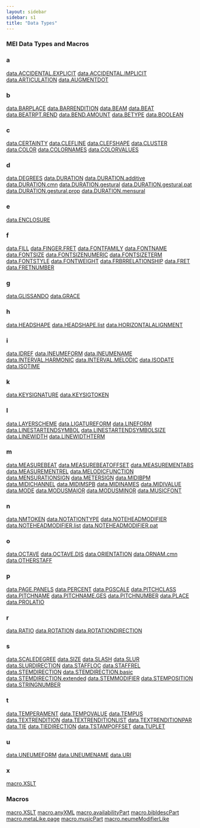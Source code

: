 ```yaml
---
layout: sidebar
sidebar: s1
title: "Data Types"
---
```

<div>
   <h3 class="widget-title">MEI Data Types and Macros</h3>
   <div class="textwidget">
      <div class="sortedInitials well A">
         <h3>a</h3>
         <a class="link_odd A" href="/v3/data-types/data.ACCIDENTAL.EXPLICIT">data.ACCIDENTAL.EXPLICIT</a>
         <a class="link_odd A" href="/v3/data-types/data.ACCIDENTAL.IMPLICIT">data.ACCIDENTAL.IMPLICIT</a>
         <a class="link_odd A" href="/v3/data-types/data.ARTICULATION">data.ARTICULATION</a>
         <a class="link_odd A" href="/v3/data-types/data.AUGMENTDOT">data.AUGMENTDOT</a>
      </div>
      <div class="sortedInitials well B">
         <h3>b</h3>
         <a class="link_odd B" href="/v3/data-types/data.BARPLACE">data.BARPLACE</a>
         <a class="link_odd B" href="/v3/data-types/data.BARRENDITION">data.BARRENDITION</a>
         <a class="link_odd B" href="/v3/data-types/data.BEAM">data.BEAM</a>
         <a class="link_odd B" href="/v3/data-types/data.BEAT">data.BEAT</a>
         <a class="link_odd B" href="/v3/data-types/data.BEATRPT.REND">data.BEATRPT.REND</a>
         <a class="link_odd B" href="/v3/data-types/data.BEND.AMOUNT">data.BEND.AMOUNT</a>
         <a class="link_odd B" href="/v3/data-types/data.BETYPE">data.BETYPE</a>
         <a class="link_odd B" href="/v3/data-types/data.BOOLEAN">data.BOOLEAN</a>
      </div>
      <div class="sortedInitials well C">
         <h3>c</h3>
         <a class="link_odd C" href="/v3/data-types/data.CERTAINTY">data.CERTAINTY</a>
         <a class="link_odd C" href="/v3/data-types/data.CLEFLINE">data.CLEFLINE</a>
         <a class="link_odd C" href="/v3/data-types/data.CLEFSHAPE">data.CLEFSHAPE</a>
         <a class="link_odd C" href="/v3/data-types/data.CLUSTER">data.CLUSTER</a>
         <a class="link_odd C" href="/v3/data-types/data.COLOR">data.COLOR</a>
         <a class="link_odd C" href="/v3/data-types/data.COLORNAMES">data.COLORNAMES</a>
         <a class="link_odd C" href="/v3/data-types/data.COLORVALUES">data.COLORVALUES</a>
      </div>
      <div class="sortedInitials well D">
         <h3>d</h3>
         <a class="link_odd D" href="/v3/data-types/data.DEGREES">data.DEGREES</a>
         <a class="link_odd D" href="/v3/data-types/data.DURATION">data.DURATION</a>
         <a class="link_odd D" href="/v3/data-types/data.DURATION.additive">data.DURATION.additive</a>
         <a class="link_odd D" href="/v3/data-types/data.DURATION.cmn">data.DURATION.cmn</a>
         <a class="link_odd D" href="/v3/data-types/data.DURATION.gestural">data.DURATION.gestural</a>
         <a class="link_odd D" href="/v3/data-types/data.DURATION.gestural.pat">data.DURATION.gestural.pat</a>
         <a class="link_odd D" href="/v3/data-types/data.DURATION.gestural.prop">data.DURATION.gestural.prop</a>
         <a class="link_odd D" href="/v3/data-types/data.DURATION.mensural">data.DURATION.mensural</a>
      </div>
      <div class="sortedInitials well E">
         <h3>e</h3>
         <a class="link_odd E" href="/v3/data-types/data.ENCLOSURE">data.ENCLOSURE</a>
      </div>
      <div class="sortedInitials well F">
         <h3>f</h3>
         <a class="link_odd F" href="/v3/data-types/data.FILL">data.FILL</a>
         <a class="link_odd F" href="/v3/data-types/data.FINGER.FRET">data.FINGER.FRET</a>
         <a class="link_odd F" href="/v3/data-types/data.FONTFAMILY">data.FONTFAMILY</a>
         <a class="link_odd F" href="/v3/data-types/data.FONTNAME">data.FONTNAME</a>
         <a class="link_odd F" href="/v3/data-types/data.FONTSIZE">data.FONTSIZE</a>
         <a class="link_odd F" href="/v3/data-types/data.FONTSIZENUMERIC">data.FONTSIZENUMERIC</a>
         <a class="link_odd F" href="/v3/data-types/data.FONTSIZETERM">data.FONTSIZETERM</a>
         <a class="link_odd F" href="/v3/data-types/data.FONTSTYLE">data.FONTSTYLE</a>
         <a class="link_odd F" href="/v3/data-types/data.FONTWEIGHT">data.FONTWEIGHT</a>
         <a class="link_odd F" href="/v3/data-types/data.FRBRRELATIONSHIP">data.FRBRRELATIONSHIP</a>
         <a class="link_odd F" href="/v3/data-types/data.FRET">data.FRET</a>
         <a class="link_odd F" href="/v3/data-types/data.FRETNUMBER">data.FRETNUMBER</a>
      </div>
      <div class="sortedInitials well G">
         <h3>g</h3>
         <a class="link_odd G" href="/v3/data-types/data.GLISSANDO">data.GLISSANDO</a>
         <a class="link_odd G" href="/v3/data-types/data.GRACE">data.GRACE</a>
      </div>
      <div class="sortedInitials well H">
         <h3>h</h3>
         <a class="link_odd H" href="/v3/data-types/data.HEADSHAPE">data.HEADSHAPE</a>
         <a class="link_odd H" href="/v3/data-types/data.HEADSHAPE.list">data.HEADSHAPE.list</a>
         <a class="link_odd H" href="/v3/data-types/data.HORIZONTALALIGNMENT">data.HORIZONTALALIGNMENT</a>
      </div>
      <div class="sortedInitials well I">
         <h3>i</h3>
         <a class="link_odd I" href="/v3/data-types/data.IDREF">data.IDREF</a>
         <a class="link_odd I" href="/v3/data-types/data.INEUMEFORM">data.INEUMEFORM</a>
         <a class="link_odd I" href="/v3/data-types/data.INEUMENAME">data.INEUMENAME</a>
         <a class="link_odd I" href="/v3/data-types/data.INTERVAL.HARMONIC">data.INTERVAL.HARMONIC</a>
         <a class="link_odd I" href="/v3/data-types/data.INTERVAL.MELODIC">data.INTERVAL.MELODIC</a>
         <a class="link_odd I" href="/v3/data-types/data.ISODATE">data.ISODATE</a>
         <a class="link_odd I" href="/v3/data-types/data.ISOTIME">data.ISOTIME</a>
      </div>
      <div class="sortedInitials well K">
         <h3>k</h3>
         <a class="link_odd K" href="/v3/data-types/data.KEYSIGNATURE">data.KEYSIGNATURE</a>
         <a class="link_odd K" href="/v3/data-types/data.KEYSIGTOKEN">data.KEYSIGTOKEN</a>
      </div>
      <div class="sortedInitials well L">
         <h3>l</h3>
         <a class="link_odd L" href="/v3/data-types/data.LAYERSCHEME">data.LAYERSCHEME</a>
         <a class="link_odd L" href="/v3/data-types/data.LIGATUREFORM">data.LIGATUREFORM</a>
         <a class="link_odd L" href="/v3/data-types/data.LINEFORM">data.LINEFORM</a>
         <a class="link_odd L" href="/v3/data-types/data.LINESTARTENDSYMBOL">data.LINESTARTENDSYMBOL</a>
         <a class="link_odd L" href="/v3/data-types/data.LINESTARTENDSYMBOLSIZE">data.LINESTARTENDSYMBOLSIZE</a>
         <a class="link_odd L" href="/v3/data-types/data.LINEWIDTH">data.LINEWIDTH</a>
         <a class="link_odd L" href="/v3/data-types/data.LINEWIDTHTERM">data.LINEWIDTHTERM</a>
      </div>
      <div class="sortedInitials well M">
         <h3>m</h3>
         <a class="link_odd M" href="/v3/data-types/data.MEASUREBEAT">data.MEASUREBEAT</a>
         <a class="link_odd M" href="/v3/data-types/data.MEASUREBEATOFFSET">data.MEASUREBEATOFFSET</a>
         <a class="link_odd M" href="/v3/data-types/data.MEASUREMENTABS">data.MEASUREMENTABS</a>
         <a class="link_odd M" href="/v3/data-types/data.MEASUREMENTREL">data.MEASUREMENTREL</a>
         <a class="link_odd M" href="/v3/data-types/data.MELODICFUNCTION">data.MELODICFUNCTION</a>
         <a class="link_odd M" href="/v3/data-types/data.MENSURATIONSIGN">data.MENSURATIONSIGN</a>
         <a class="link_odd M" href="/v3/data-types/data.METERSIGN">data.METERSIGN</a>
         <a class="link_odd M" href="/v3/data-types/data.MIDIBPM">data.MIDIBPM</a>
         <a class="link_odd M" href="/v3/data-types/data.MIDICHANNEL">data.MIDICHANNEL</a>
         <a class="link_odd M" href="/v3/data-types/data.MIDIMSPB">data.MIDIMSPB</a>
         <a class="link_odd M" href="/v3/data-types/data.MIDINAMES">data.MIDINAMES</a>
         <a class="link_odd M" href="/v3/data-types/data.MIDIVALUE">data.MIDIVALUE</a>
         <a class="link_odd M" href="/v3/data-types/data.MODE">data.MODE</a>
         <a class="link_odd M" href="/v3/data-types/data.MODUSMAIOR">data.MODUSMAIOR</a>
         <a class="link_odd M" href="/v3/data-types/data.MODUSMINOR">data.MODUSMINOR</a>
         <a class="link_odd M" href="/v3/data-types/data.MUSICFONT">data.MUSICFONT</a>
      </div>
      <div class="sortedInitials well N">
         <h3>n</h3>
         <a class="link_odd N" href="/v3/data-types/data.NMTOKEN">data.NMTOKEN</a>
         <a class="link_odd N" href="/v3/data-types/data.NOTATIONTYPE">data.NOTATIONTYPE</a>
         <a class="link_odd N" href="/v3/data-types/data.NOTEHEADMODIFIER">data.NOTEHEADMODIFIER</a>
         <a class="link_odd N" href="/v3/data-types/data.NOTEHEADMODIFIER.list">data.NOTEHEADMODIFIER.list</a>
         <a class="link_odd N" href="/v3/data-types/data.NOTEHEADMODIFIER.pat">data.NOTEHEADMODIFIER.pat</a>
      </div>
      <div class="sortedInitials well O">
         <h3>o</h3>
         <a class="link_odd O" href="/v3/data-types/data.OCTAVE">data.OCTAVE</a>
         <a class="link_odd O" href="/v3/data-types/data.OCTAVE.DIS">data.OCTAVE.DIS</a>
         <a class="link_odd O" href="/v3/data-types/data.ORIENTATION">data.ORIENTATION</a>
         <a class="link_odd O" href="/v3/data-types/data.ORNAM.cmn">data.ORNAM.cmn</a>
         <a class="link_odd O" href="/v3/data-types/data.OTHERSTAFF">data.OTHERSTAFF</a>
      </div>
      <div class="sortedInitials well P">
         <h3>p</h3>
         <a class="link_odd P" href="/v3/data-types/data.PAGE.PANELS">data.PAGE.PANELS</a>
         <a class="link_odd P" href="/v3/data-types/data.PERCENT">data.PERCENT</a>
         <a class="link_odd P" href="/v3/data-types/data.PGSCALE">data.PGSCALE</a>
         <a class="link_odd P" href="/v3/data-types/data.PITCHCLASS">data.PITCHCLASS</a>
         <a class="link_odd P" href="/v3/data-types/data.PITCHNAME">data.PITCHNAME</a>
         <a class="link_odd P" href="/v3/data-types/data.PITCHNAME.GES">data.PITCHNAME.GES</a>
         <a class="link_odd P" href="/v3/data-types/data.PITCHNUMBER">data.PITCHNUMBER</a>
         <a class="link_odd P" href="/v3/data-types/data.PLACE">data.PLACE</a>
         <a class="link_odd P" href="/v3/data-types/data.PROLATIO">data.PROLATIO</a>
      </div>
      <div class="sortedInitials well R">
         <h3>r</h3>
         <a class="link_odd R" href="/v3/data-types/data.RATIO">data.RATIO</a>
         <a class="link_odd R" href="/v3/data-types/data.ROTATION">data.ROTATION</a>
         <a class="link_odd R" href="/v3/data-types/data.ROTATIONDIRECTION">data.ROTATIONDIRECTION</a>
      </div>
      <div class="sortedInitials well S">
         <h3>s</h3>
         <a class="link_odd S" href="/v3/data-types/data.SCALEDEGREE">data.SCALEDEGREE</a>
         <a class="link_odd S" href="/v3/data-types/data.SIZE">data.SIZE</a>
         <a class="link_odd S" href="/v3/data-types/data.SLASH">data.SLASH</a>
         <a class="link_odd S" href="/v3/data-types/data.SLUR">data.SLUR</a>
         <a class="link_odd S" href="/v3/data-types/data.SLURDIRECTION">data.SLURDIRECTION</a>
         <a class="link_odd S" href="/v3/data-types/data.STAFFLOC">data.STAFFLOC</a>
         <a class="link_odd S" href="/v3/data-types/data.STAFFREL">data.STAFFREL</a>
         <a class="link_odd S" href="/v3/data-types/data.STEMDIRECTION">data.STEMDIRECTION</a>
         <a class="link_odd S" href="/v3/data-types/data.STEMDIRECTION.basic">data.STEMDIRECTION.basic</a>
         <a class="link_odd S" href="/v3/data-types/data.STEMDIRECTION.extended">data.STEMDIRECTION.extended</a>
         <a class="link_odd S" href="/v3/data-types/data.STEMMODIFIER">data.STEMMODIFIER</a>
         <a class="link_odd S" href="/v3/data-types/data.STEMPOSITION">data.STEMPOSITION</a>
         <a class="link_odd S" href="/v3/data-types/data.STRINGNUMBER">data.STRINGNUMBER</a>
      </div>
      <div class="sortedInitials well T">
         <h3>t</h3>
         <a class="link_odd T" href="/v3/data-types/data.TEMPERAMENT">data.TEMPERAMENT</a>
         <a class="link_odd T" href="/v3/data-types/data.TEMPOVALUE">data.TEMPOVALUE</a>
         <a class="link_odd T" href="/v3/data-types/data.TEMPUS">data.TEMPUS</a>
         <a class="link_odd T" href="/v3/data-types/data.TEXTRENDITION">data.TEXTRENDITION</a>
         <a class="link_odd T" href="/v3/data-types/data.TEXTRENDITIONLIST">data.TEXTRENDITIONLIST</a>
         <a class="link_odd T" href="/v3/data-types/data.TEXTRENDITIONPAR">data.TEXTRENDITIONPAR</a>
         <a class="link_odd T" href="/v3/data-types/data.TIE">data.TIE</a>
         <a class="link_odd T" href="/v3/data-types/data.TIEDIRECTION">data.TIEDIRECTION</a>
         <a class="link_odd T" href="/v3/data-types/data.TSTAMPOFFSET">data.TSTAMPOFFSET</a>
         <a class="link_odd T" href="/v3/data-types/data.TUPLET">data.TUPLET</a>
      </div>
      <div class="sortedInitials well U">
         <h3>u</h3>
         <a class="link_odd U" href="/v3/data-types/data.UNEUMEFORM">data.UNEUMEFORM</a>
         <a class="link_odd U" href="/v3/data-types/data.UNEUMENAME">data.UNEUMENAME</a>
         <a class="link_odd U" href="/v3/data-types/data.URI">data.URI</a>
      </div>
      <div class="sortedInitials well X">
         <h3>x</h3>
         <a class="link_odd X" href="/v3/data-types/macro.XSLT">macro.XSLT</a>
      </div>
      <div class="sortedInitials well macros">
         <h3>Macros</h3>
         <a class="link_odd X" href="/v3/data-types/macro.XSLT">macro.XSLT</a>
         <a class="link_odd a" href="/v3/data-types/macro.anyXML">macro.anyXML</a>
         <a class="link_odd a" href="/v3/data-types/macro.availabilityPart">macro.availabilityPart</a>
         <a class="link_odd b" href="/v3/data-types/macro.bibldescPart">macro.bibldescPart</a>
         <a class="link_odd m" href="/v3/data-types/macro.metaLike.page">macro.metaLike.page</a>
         <a class="link_odd m" href="/v3/data-types/macro.musicPart">macro.musicPart</a>
         <a class="link_odd n" href="/v3/data-types/macro.neumeModifierLike">macro.neumeModifierLike</a>
      </div>
   </div>
</div>
